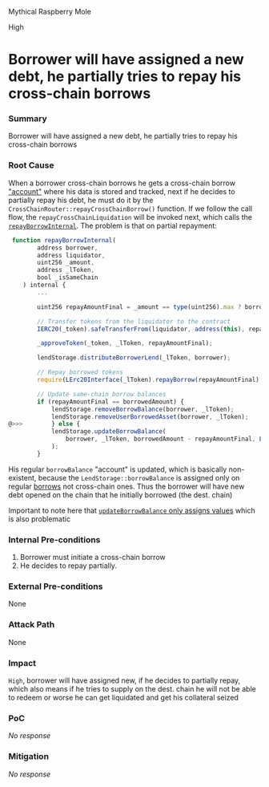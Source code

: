 Mythical Raspberry Mole

High

# Borrower will have assigned a new debt, he partially tries to repay his cross-chain borrows

### Summary

Borrower will have assigned a new debt, he partially tries to repay his cross-chain borrows

### Root Cause

When a borrower cross-chain borrows he gets a cross-chain borrow ["account"](https://github.com/sherlock-audit/2025-05-lend-audit-contest/blob/3c97677544cf993c9f7be18d423bd3b5e5a62dd9/Lend-V2/src/LayerZero/CrossChainRouter.sol#L716-L723) where his data is stored and tracked, next if he decides to partially repay his debt, he must do it by the `CrossChainRouter::repayCrossChainBorrow()` function. If we follow the call flow, the `repayCrossChainLiquidation` will be invoked next, which calls the [`repayBorrowInternal`](https://github.com/sherlock-audit/2025-05-lend-audit-contest/blob/3c97677544cf993c9f7be18d423bd3b5e5a62dd9/Lend-V2/src/LayerZero/CoreRouter.sol#L459). The problem is that on partial repayment:

```javascript
 function repayBorrowInternal(
        address borrower,
        address liquidator,
        uint256 _amount,
        address _lToken,
        bool _isSameChain
    ) internal {
        ...

        uint256 repayAmountFinal = _amount == type(uint256).max ? borrowedAmount : _amount;

        // Transfer tokens from the liquidator to the contract
        IERC20(_token).safeTransferFrom(liquidator, address(this), repayAmountFinal);

        _approveToken(_token, _lToken, repayAmountFinal);

        lendStorage.distributeBorrowerLend(_lToken, borrower);

        // Repay borrowed tokens
        require(LErc20Interface(_lToken).repayBorrow(repayAmountFinal) == 0, "Repay failed");

        // Update same-chain borrow balances
        if (repayAmountFinal == borrowedAmount) {
            lendStorage.removeBorrowBalance(borrower, _lToken);
            lendStorage.removeUserBorrowedAsset(borrower, _lToken);
@>>>        } else {
            lendStorage.updateBorrowBalance(
                borrower, _lToken, borrowedAmount - repayAmountFinal, LTokenInterface(_lToken).borrowIndex()
            );
        }
```

His regular `borrowBalance` "account" is updated, which is basically non-existent, because the `LendStorage::borrowBalance` is assigned only on regular [borrows](https://github.com/sherlock-audit/2025-05-lend-audit-contest/blob/3c97677544cf993c9f7be18d423bd3b5e5a62dd9/Lend-V2/src/LayerZero/CoreRouter.sol#L175-L183) not cross-chain ones. Thus the borrower will have new debt opened on the chain that he initially borrowed (the dest. chain) 

Important to note here that [`updateBorrowBalance` only assigns values](https://github.com/sherlock-audit/2025-05-lend-audit-contest/blob/3c97677544cf993c9f7be18d423bd3b5e5a62dd9/Lend-V2/src/LayerZero/LendStorage.sol#L241-L247) which is also problematic

### Internal Pre-conditions

1. Borrower must initiate a cross-chain borrow
2. He decides to repay partially.


### External Pre-conditions

None

### Attack Path

None

### Impact

`High`, borrower will have assigned new, if he decides to partially repay, which also means if he tries to supply on the dest. chain he will not be able to redeem or worse he can get liquidated and get his collateral seized

### PoC

_No response_

### Mitigation

_No response_